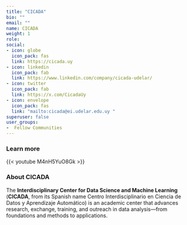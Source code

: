 ```yaml
---
title: "CICADA"
bio: ""
email: ""
name: CICADA
weight: 1
role: 
social:
- icon: globe
  icon_pack: fas
  link: https://cicada.uy
- icon: linkedin
  icon_pack: fab
  link: https://www.linkedin.com/company/cicada-udelar/
- icon: twitter
  icon_pack: fab
  link: https://x.com/CicadaUy
- icon: envelope
  icon_pack: fas
  link: "mailto:cicada@ei.udelar.edu.uy "
superuser: false
user_groups:
-  Fellow Communities
---
```


### Learn more

{{< youtube M4nH5YuO8Gk >}} 

### About CICADA

The **Interdisciplinary Center for Data Science and Machine Learning** (**CICADA**, from its Spanish name Centro Interdisciplinario en Ciencia de Datos y Aprendizaje Automático) is an academic center that advances research, exchange, training, and outreach in data analysis—from foundations and methods to applications.
